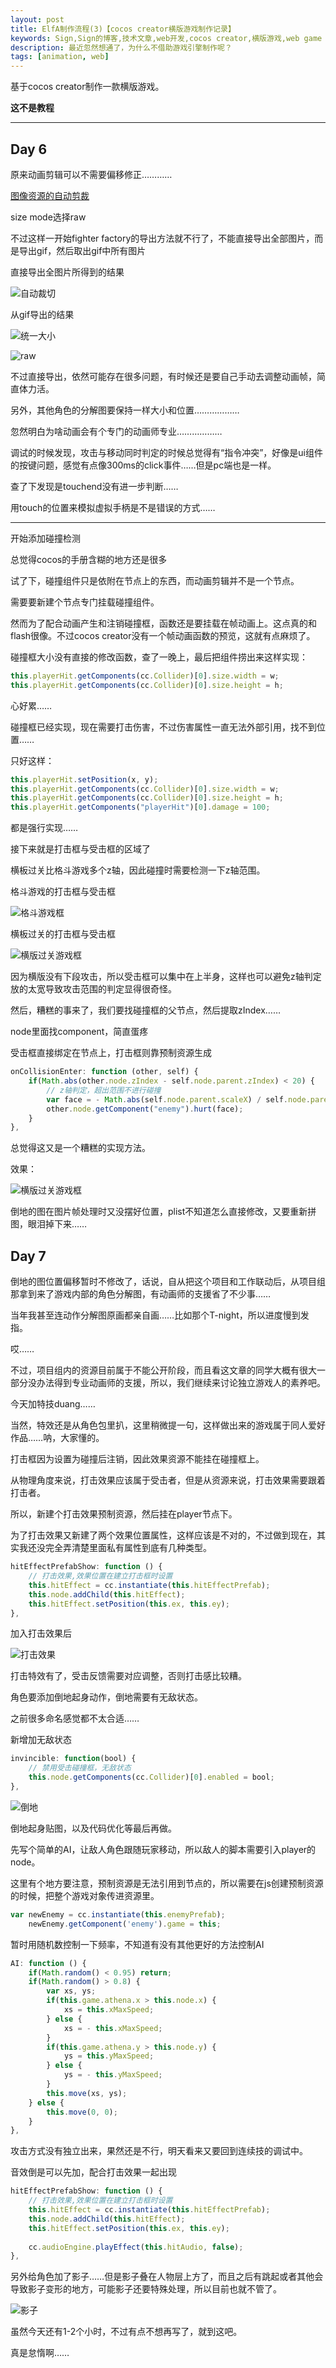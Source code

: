 ```yaml
---
layout: post
title: ElfA制作流程(3)【cocos creator横版游戏制作记录】
keywords: Sign,Sign的博客,技术文章,web开发,cocos creator,横版游戏,web game
description: 最近忽然想通了，为什么不借助游戏引擎制作呢？
tags: [animation, web]
---
```

基于cocos creator制作一款横版游戏。

**这不是教程**

--------

## Day 6

原来动画剪辑可以不需要偏移修正…………

<a href="http://www.cocos.com/docs/creator/asset-workflow/trim.html" target="_blank">图像资源的自动剪裁</a>

size mode选择raw

不过这样一开始fighter factory的导出方法就不行了，不能直接导出全部图片，而是导出gif，然后取出gif中所有图片

直接导出全图片所得到的结果

![自动裁切](/img/2016-9-5-cocos-ElfA2/e7.png)

从gif导出的结果

![统一大小](/img/2016-9-5-cocos-ElfA2/e8.png)

![raw](/img/2016-9-5-cocos-ElfA2/e9.gif)

不过直接导出，依然可能存在很多问题，有时候还是要自己手动去调整动画帧，简直体力活。

另外，其他角色的分解图要保持一样大小和位置………………

忽然明白为啥动画会有个专门的动画师专业………………

调试的时候发现，攻击与移动同时判定的时候总觉得有“指令冲突”，好像是ui组件的按键问题，感觉有点像300ms的click事件……但是pc端也是一样。

查了下发现是touchend没有进一步判断……

用touch的位置来模拟虚拟手柄是不是错误的方式……

--------

开始添加碰撞检测

总觉得cocos的手册含糊的地方还是很多

试了下，碰撞组件只是依附在节点上的东西，而动画剪辑并不是一个节点。

需要要新建个节点专门挂载碰撞组件。

然而为了配合动画产生和注销碰撞框，函数还是要挂载在帧动画上。这点真的和flash很像。不过cocos creator没有一个帧动画函数的预览，这就有点麻烦了。

碰撞框大小没有直接的修改函数，查了一晚上，最后把组件捞出来这样实现：

```javascript
this.playerHit.getComponents(cc.Collider)[0].size.width = w;
this.playerHit.getComponents(cc.Collider)[0].size.height = h;
```

心好累……

碰撞框已经实现，现在需要打击伤害，不过伤害属性一直无法外部引用，找不到位置……

只好这样：

```javascript
this.playerHit.setPosition(x, y);
this.playerHit.getComponents(cc.Collider)[0].size.width = w;
this.playerHit.getComponents(cc.Collider)[0].size.height = h;
this.playerHit.getComponents("playerHit")[0].damage = 100;
```

都是强行实现……

接下来就是打击框与受击框的区域了

横板过关比格斗游戏多个z轴，因此碰撞时需要检测一下z轴范围。

格斗游戏的打击框与受击框

![格斗游戏框](/img/2016-9-5-cocos-ElfA2/e10.png)

横板过关的打击框与受击框

![横版过关游戏框](/img/2016-9-5-cocos-ElfA2/e11.png)

因为横版没有下段攻击，所以受击框可以集中在上半身，这样也可以避免z轴判定放的太宽导致攻击范围的判定显得很奇怪。

然后，糟糕的事来了，我们要找碰撞框的父节点，然后提取zIndex……

node里面找component，简直蛋疼

受击框直接绑定在节点上，打击框则靠预制资源生成

```javascript
onCollisionEnter: function (other, self) {
    if(Math.abs(other.node.zIndex - self.node.parent.zIndex) < 20) {
        // z轴判定，超出范围不进行碰撞
        var face = - Math.abs(self.node.parent.scaleX) / self.node.parent.scaleX;
        other.node.getComponent("enemy").hurt(face);
    }
},
```

总觉得这又是一个糟糕的实现方法。

效果：

![横版过关游戏框](/img/2016-9-5-cocos-ElfA2/e12.gif)

倒地的图在图片帧处理时又没摆好位置，plist不知道怎么直接修改，又要重新拼图，眼泪掉下来……

## Day 7

倒地的图位置偏移暂时不修改了，话说，自从把这个项目和工作联动后，从项目组那拿到来了游戏内部的角色分解图，有动画师的支援省了不少事……

当年我甚至连动作分解图原画都亲自画……比如那个T-night，所以进度慢到发指。

哎……

不过，项目组内的资源目前属于不能公开阶段，而且看这文章的同学大概有很大一部分没办法得到专业动画师的支援，所以，我们继续来讨论独立游戏人的素养吧。

今天加特技duang……

当然，特效还是从角色包里扒，这里稍微提一句，这样做出来的游戏属于同人爱好作品……呐，大家懂的。

打击框因为设置为碰撞后注销，因此效果资源不能挂在碰撞框上。

从物理角度来说，打击效果应该属于受击者，但是从资源来说，打击效果需要跟着打击者。

所以，新建个打击效果预制资源，然后挂在player节点下。

为了打击效果又新建了两个效果位置属性，这样应该是不对的，不过做到现在，其实我还没完全弄清楚里面私有属性到底有几种类型。

```javascript
hitEffectPrefabShow: function () {
    // 打击效果,效果位置在建立打击框时设置
    this.hitEffect = cc.instantiate(this.hitEffectPrefab);
    this.node.addChild(this.hitEffect);
    this.hitEffect.setPosition(this.ex, this.ey);
},
```

加入打击效果后

![打击效果](/img/2016-9-11-cocos-ElfA3/e1.gif)

打击特效有了，受击反馈需要对应调整，否则打击感比较糟。

角色要添加倒地起身动作，倒地需要有无敌状态。

之前很多命名感觉都不太合适……

新增加无敌状态

```javascript
invincible: function(bool) {
    // 禁用受击碰撞框，无敌状态
    this.node.getComponents(cc.Collider)[0].enabled = bool;
},
```

![倒地](/img/2016-9-11-cocos-ElfA3/e2.gif)

倒地起身贴图，以及代码优化等最后再做。

先写个简单的AI，让敌人角色跟随玩家移动，所以敌人的脚本需要引入player的node。

这里有个地方要注意，预制资源是无法引用到节点的，所以需要在js创建预制资源的时候，把整个游戏对象传进资源里。

```javascript
var newEnemy = cc.instantiate(this.enemyPrefab);
    newEnemy.getComponent('enemy').game = this;
```

暂时用随机数控制一下频率，不知道有没有其他更好的方法控制AI

```javascript
AI: function () {
    if(Math.random() < 0.95) return;
    if(Math.random() > 0.8) {
        var xs, ys;
        if(this.game.athena.x > this.node.x) {
            xs = this.xMaxSpeed;
        } else {
            xs = - this.xMaxSpeed;
        }
        if(this.game.athena.y > this.node.y) {
            ys = this.yMaxSpeed;
        } else {
            ys = - this.yMaxSpeed;
        }
        this.move(xs, ys);
    } else {
        this.move(0, 0);
    }
},
```

攻击方式没有独立出来，果然还是不行，明天看来又要回到连续技的调试中。

音效倒是可以先加，配合打击效果一起出现

```javascript
hitEffectPrefabShow: function () {
    // 打击效果,效果位置在建立打击框时设置
    this.hitEffect = cc.instantiate(this.hitEffectPrefab);
    this.node.addChild(this.hitEffect);
    this.hitEffect.setPosition(this.ex, this.ey);
    
    cc.audioEngine.playEffect(this.hitAudio, false);
},
```

另外给角色加了影子……但是影子叠在人物层上方了，而且之后有跳起或者其他会导致影子变形的地方，可能影子还要特殊处理，所以目前也就不管了。

![影子](/img/2016-9-11-cocos-ElfA3/e3.png)

虽然今天还有1-2个小时，不过有点不想再写了，就到这吧。

真是怠惰啊……